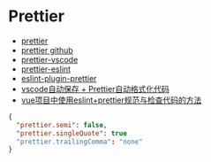 # Prettier

- [prettier](https://prettier.io/)
- [prettier github](https://github.com/prettier)
- [prettier-vscode](https://github.com/prettier/prettier-vscode)
- [prettier-eslint](https://marketplace.visualstudio.com/items?itemName=rvest.vs-code-prettier-eslint)
- [eslint-plugin-prettier](https://github.com/prettier/eslint-plugin-prettier)
- [vscode自动保存 + Prettier自动格式化代码](https://blog.csdn.net/chali1314/article/details/126361178)
- [vue项目中使用eslint+prettier规范与检查代码的方法](https://www.jb51.net/article/178614.htm)

``` json
{
  "prettier.semi": false,
  "prettier.singleQuote": true
  "prettier.trailingComma": "none"
}
```
